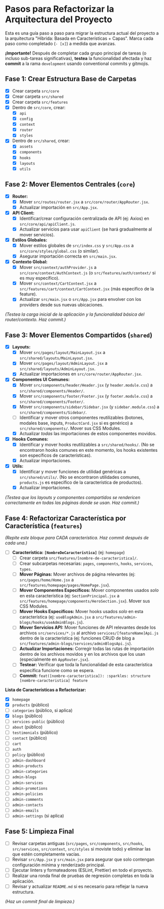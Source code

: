 # Pasos para Refactorizar la Arquitectura del Proyecto

Esta es una guía paso a paso para migrar la estructura actual del proyecto a la arquitectura "Híbrida: Basada en Características + Capas". Marca cada paso como completado (`- [x]`) a medida que avanzas.

**¡Importante!** Después de completar cada grupo principal de tareas (o incluso sub-tareas significativas), **testea** la funcionalidad afectada y haz **commit** a la rama `development` usando conventional commits y gitmojis.

## Fase 1: Crear Estructura Base de Carpetas

-   [x] Crear carpeta `src/core`
-   [x] Crear carpeta `src/shared`
-   [x] Crear carpeta `src/features`
-   [x] Dentro de `src/core`, crear:
    -   [x] `api`
    -   [x] `config`
    -   [x] `context`
    -   [x] `router`
    -   [x] `styles`
-   [x] Dentro de `src/shared`, crear:
    -   [x] `assets`
    -   [x] `components`
    -   [x] `hooks`
    -   [x] `layouts`
    -   [x] `utils`

## Fase 2: Mover Elementos Centrales (`core`)

-   [x] **Router:**
    -   [x] Mover `src/routes/router.jsx` a `src/core/router/AppRouter.jsx`.
    -   [x] Actualizar importación en `src/App.jsx`.
-   [x] **API Client:**
    -   [x] Identificar/crear configuración centralizada de API (ej: Axios) en `src/core/api/apiClient.js`.
    -   [x] Actualizar servicios para usar `apiClient` (se hará gradualmente al mover servicios).
-   [x] **Estilos Globales:**
    -   [x] Mover estilos globales de `src/index.css` y `src/App.css` a `src/core/styles/global.css` (o similar).
    -   [x] Asegurar importación correcta en `src/main.jsx`.
-   [x] **Contexto Global:**
    -   [x] Mover `src/context/authProvider.js` a `src/core/context/AuthContext.js` (o `src/features/auth/context/` si es muy específico).
    -   [x] Mover `src/context/CartContext.jsx` a `src/features/cart/context/CartContext.jsx` (más específico de la feature).
    -   [x] Actualizar `src/main.jsx` o `src/App.jsx` para envolver con los providers desde sus nuevas ubicaciones.

*(Testea la carga inicial de la aplicación y la funcionalidad básica del router/contexto. Haz commit.)*

## Fase 3: Mover Elementos Compartidos (`shared`)

-   [x] **Layouts:**
    -   [x] Mover `src/pages/layout/MainLayout.jsx` a `src/shared/layouts/MainLayout.jsx`.
    -   [x] Mover `src/pages/layout/AdminLayout.jsx` a `src/shared/layouts/AdminLayout.jsx`.
    -   [x] Actualizar importaciones en `src/core/router/AppRouter.jsx`.
-   [x] **Componentes UI Comunes:**
    -   [x] Mover `src/components/header/Header.jsx` (y `header.module.css`) a `src/shared/components/Header/`.
    -   [x] Mover `src/components/footer/Footer.jsx` (y `footer.module.css`) a `src/shared/components/Footer/`.
    -   [x] Mover `src/components/sidebar/Sidebar.jsx` (y `sidebar.module.css`) a `src/shared/components/Sidebar/`.
    -   [ ] Identificar y mover otros componentes reutilizables (botones, modales base, inputs, `ProductCard.jsx` si es genérico) a `src/shared/components/`. Mover sus CSS Modules.
    -   [x] Actualizar *todas* las importaciones de estos componentes movidos.
-   [x] **Hooks Comunes:**
    -   [x] Identificar y mover hooks reutilizables a `src/shared/hooks/`. (No se encontraron hooks comunes en este momento, los hooks existentes son específicos de características).
    -   [x] Actualizar importaciones.
-   [x] **Utils:**
    -   [x] Identificar y mover funciones de utilidad genéricas a `src/shared/utils/`. (No se encontraron utilidades comunes, `products.js` es específico de la característica de productos).
    -   [x] Actualizar importaciones.

*(Testea que los layouts y componentes compartidos se rendericen correctamente en todas las páginas donde se usan. Haz commit.)*

## Fase 4: Refactorizar Característica por Característica (`features`)

*(Repite este bloque para CADA característica. Haz commit después de cada una.)*

-   [ ] **Característica: `[NombreDeCaracteristica]`** (ej: `homepage`)
    -   [ ] Crear carpeta `src/features/[nombre-de-caracteristica]/`.
    -   [ ] Crear subcarpetas necesarias: `pages`, `components`, `hooks`, `services`, `types`.
    -   [ ] **Mover Páginas:** Mover archivos de página relevantes (ej: `src/pages/home/Home.jsx` a `src/features/homepage/pages/HomePage.jsx`).
    -   [ ] **Mover Componentes Específicos:** Mover componentes usados *solo* en esta característica (ej: `SectionPrincipal.jsx` a `src/features/homepage/components/HeroSection.jsx`). Mover sus CSS Modules.
    -   [ ] **Mover Hooks Específicos:** Mover hooks usados *solo* en esta característica (ej: `useBlogAdmin.jsx` a `src/features/admin-blogs/hooks/useAdminBlogs.js`).
    -   [ ] **Mover Servicios API:** Mover funciones de API relevantes desde los archivos `src/services/*.js` al archivo `services/[featureName]Api.js` dentro de la característica (ej: funciones CRUD de blog a `src/features/admin-blogs/services/adminBlogsApi.js`).
    -   [ ] **Actualizar Importaciones:** Corregir todas las rutas de importación dentro de los archivos movidos y en los archivos que los usan (especialmente en `AppRouter.jsx`).
    -   [ ] **Testear:** Verificar que toda la funcionalidad de esta característica específica funcione como se espera.
    -   [ ] **Commit:** `feat([nombre-caracteristica]): :sparkles: structure [nombre-caracteristica] feature`

**Lista de Características a Refactorizar:**

-   [x] `homepage`
-   [x] `products` (público)
-   [ ] `categories` (público, si aplica)
-   [x] `blogs` (público)
-   [ ] `services-public` (público)
-   [ ] `about` (público)
-   [ ] `testimonials` (público)
-   [ ] `contact` (público)
-   [ ] `cart`
-   [ ] `auth`
-   [ ] `policy` (público)
-   [ ] `admin-dashboard`
-   [ ] `admin-products`
-   [ ] `admin-categories`
-   [ ] `admin-blogs`
-   [ ] `admin-services`
-   [ ] `admin-promotions`
-   [ ] `admin-policies`
-   [ ] `admin-comments`
-   [ ] `admin-contacts`
-   [ ] `admin-emails`
-   [ ] `admin-settings` (si aplica)

## Fase 5: Limpieza Final

-   [ ] Revisar carpetas antiguas (`src/pages`, `src/components`, `src/hooks`, `src/services`, `src/context`, `src/styles` si moviste todo) y eliminar las que estén completamente vacías.
-   [ ] Revisar `src/App.jsx` y `src/main.jsx` para asegurar que solo contengan configuración mínima y renderizado principal.
-   [ ] Ejecutar linters y formateadores (ESLint, Prettier) en todo el proyecto.
-   [ ] Realizar una ronda final de pruebas de regresión completas en toda la aplicación.
-   [ ] Revisar y actualizar `README.md` si es necesario para reflejar la nueva estructura.

*(Haz un commit final de limpieza.)*